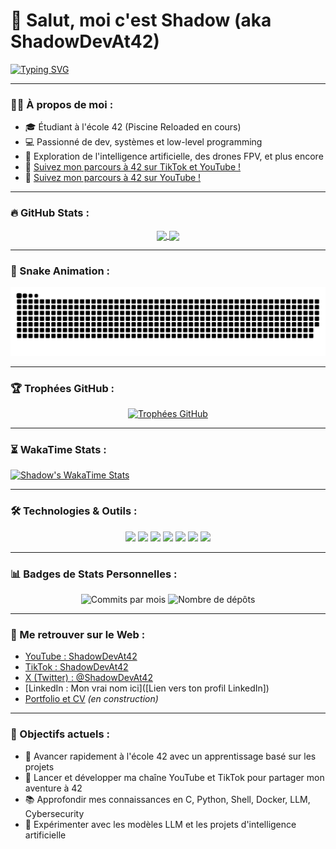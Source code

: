 # 👋 Salut, moi c'est Shadow (aka ShadowDevAt42)

[![Typing SVG](https://readme-typing-svg.herokuapp.com/?lines=Développeur+passionné+à+l'école+42;Explorateur+de+la+tech;Curieux+et+ambitieux!&center=true&vCenter=true&width=500&height=50)](https://git.io/typing-svg)

---

### 🧑‍💻 À propos de moi :

- 🎓 Étudiant à l'école 42 (Piscine Reloaded en cours)  
- 💻 Passionné de dev, systèmes et low-level programming  
- 🧠 Exploration de l'intelligence artificielle, des drones FPV, et plus encore  
- 🎥 [Suivez mon parcours à 42 sur TikTok et YouTube !](https://www.tiktok.com/@ShadowDevAt42)
- 🎥 [Suivez mon parcours à 42 sur YouTube !](https://www.youtube.com/@ShadowDevAt42)

---

### 🔥 GitHub Stats :

<p align="center">
  <a href="https://github.com/ShadowDevAt42">
    <img height=200 align="center" src="https://github-readme-stats.vercel.app/api?username=ShadowDevAt42&show_icons=true&theme=radical" />
  </a>
  <a href="https://github.com/ShadowDevAt42">
    <img height=200 align="center" src="https://github-readme-stats.vercel.app/api/top-langs/?username=ShadowDevAt42&layout=compact&langs_count=8&card_width=320&theme=radical" />
  </a>
</p>

---

### 🐍 Snake Animation :

<picture>
  <source media="(prefers-color-scheme: dark)" srcset="https://raw.githubusercontent.com/ShadowDevAt42/ShadowDevAt42/output/github-contribution-grid-snake-dark.svg" />
  <source media="(prefers-color-scheme: light)" srcset="https://raw.githubusercontent.com/ShadowDevAt42/ShadowDevAt42/output/github-contribution-grid-snake.svg" />
  <img alt="github-snake" src="https://raw.githubusercontent.com/ShadowDevAt42/ShadowDevAt42/output/github-contribution-grid-snake.svg" />
</picture>

---

### 🏆 Trophées GitHub :

<p align="center">
  <a href="https://github.com/ShadowDevAt42">
    <img src="https://github-profile-trophy.vercel.app/?username=ShadowDevAt42&theme=radical" alt="Trophées GitHub" />
  </a>
</p>

---

### ⏳ WakaTime Stats :

[![Shadow's WakaTime Stats](https://github-readme-stats.vercel.app/api/wakatime?username=ShadowDevAt42)](https://wakatime.com/@ShadowDevAt42)

---

### 🛠 Technologies & Outils :

<p align="center">
  <img src="https://img.shields.io/badge/docker-2496ED?style=for-the-badge&logo=docker&logoColor=white" />
  <img src="https://img.shields.io/badge/python-3776AB?style=for-the-badge&logo=python&logoColor=white" />
  <img src="https://img.shields.io/badge/C-A8B9CC?style=for-the-badge&logo=c&logoColor=white" />
  <img src="https://img.shields.io/badge/shell_script-121011?style=for-the-badge&logo=gnu-bash&logoColor=white" />
  <img src="https://img.shields.io/badge/Arch%20Linux-1793D1?style=for-the-badge&logo=arch-linux&logoColor=white" />
  <img src="https://img.shields.io/badge/javascript-F7DF1E?style=for-the-badge&logo=javascript&logoColor=black" />
  <img src="https://img.shields.io/badge/git-F05032?style=for-the-badge&logo=git&logoColor=white" />
</p>

---

### 📊 Badges de Stats Personnelles :

<p align="center">
  <img src="https://badges.pufler.dev/commits/monthly/ShadowDevAt42" alt="Commits par mois" />
  <img src="https://badges.pufler.dev/repos/ShadowDevAt42" alt="Nombre de dépôts" />
</p>

---

### 🔗 Me retrouver sur le Web :

- [YouTube : ShadowDevAt42](https://www.youtube.com/@ShadowDevAt42)
- [TikTok : ShadowDevAt42](https://www.tiktok.com/@ShadowDevAt42)
- [X (Twitter) : @ShadowDevAt42](https://twitter.com/ShadowDevAt42)
- [LinkedIn : Mon vrai nom ici]([Lien vers ton profil LinkedIn])
- [Portfolio et CV](#) *(en construction)*

---

### 🎯 Objectifs actuels :

- 🚀 Avancer rapidement à l'école 42 avec un apprentissage basé sur les projets
- 🎥 Lancer et développer ma chaîne YouTube et TikTok pour partager mon aventure à 42
- 📚 Approfondir mes connaissances en C, Python, Shell, Docker, LLM, Cybersecurity
- 🤖 Expérimenter avec les modèles LLM et les projets d'intelligence artificielle
